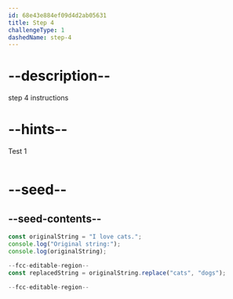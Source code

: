 ```yaml
---
id: 68e43e884ef09d4d2ab05631
title: Step 4
challengeType: 1
dashedName: step-4
---
```


# --description--

step 4 instructions

# --hints--

Test 1

```js

```

# --seed--

## --seed-contents--

```js
const originalString = "I love cats.";
console.log("Original string:");
console.log(originalString);

--fcc-editable-region--
const replacedString = originalString.replace("cats", "dogs");

--fcc-editable-region--
```
